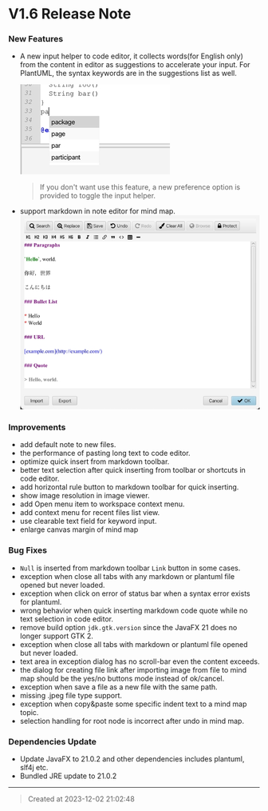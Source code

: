 # V1.6 Release Note

### New Features

* A new input helper to code editor, it collects words(for English only) from the content in editor as suggestions to accelerate your input. For PlantUML, the syntax keywords are in the suggestions list as well.

	![v1.6_input_helper.jpg](v1.6_input_helper.jpg)
	> If you don't want use this feature, a new preference option is provided to toggle the input helper.
	
* support markdown in note editor for mind map.
	![v1.6_markdown_support_in_mmd.jpg](v1.6_markdown_support_in_mmd.jpg)

### Improvements

* add default note to new files.
* the performance of pasting long text to code editor.
* optimize quick insert from markdown toolbar.
* better text selection after quick inserting from toolbar or shortcuts in code editor.
* add horizontal rule button to markdown toolbar for quick inserting.
* show image resolution in image viewer.
* add Open menu item to workspace context menu.
* add context menu for recent files list view.
* use clearable text field for keyword input.
* enlarge canvas margin of mind map

### Bug Fixes

* `Null` is inserted from markdown toolbar `Link` button in some cases.
* exception when close all tabs with any markdown or plantuml file opened but never loaded. 
* exception when click on error of status bar when a syntax error exists for plantuml. 
* wrong behavior when quick inserting markdown code quote while no text selection in code editor. 
* remove build option `jdk.gtk.version` since the JavaFX 21 does no longer support GTK 2. 
* exception when close all tabs with markdown or plantuml file opened but never loaded. 
* text area in exception dialog has no scroll-bar even the content exceeds.
* the dialog for creating file link after importing image from file to mind map should be the yes/no buttons mode instead of ok/cancel. 
* exception when save a file as a new file with the same path. 
* missing .jpeg file type support. 
* exception when copy&paste some specific indent text to a mind map topic.
* selection handling for root node is incorrect after undo in mind map. 


### Dependencies Update

* Update JavaFX to 21.0.2 and other dependencies includes plantuml, slf4j etc.
* Bundled JRE update to 21.0.2


---
> Created at 2023-12-02 21:02:48

